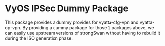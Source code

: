 VyOS IPSec Dummy Package
======
This package provides a dummy provides for vyatta-cfg-vpn and vyatta-op-vpn. By providing a dummy package for those 2 packages above, we can easily use upstream versions of strongSwan without having to rebuild it during the ISO generation phase.
